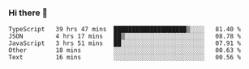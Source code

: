 ### Hi there 👋

<!--START_SECTION:waka-->
```text
TypeScript   39 hrs 47 mins  ████████████████████▒░░░░   81.40 % 
JSON         4 hrs 17 mins   ██▒░░░░░░░░░░░░░░░░░░░░░░   08.78 % 
JavaScript   3 hrs 51 mins   ██░░░░░░░░░░░░░░░░░░░░░░░   07.91 % 
Other        18 mins         ░░░░░░░░░░░░░░░░░░░░░░░░░   00.63 % 
Text         16 mins         ░░░░░░░░░░░░░░░░░░░░░░░░░   00.56 % 
```
<!--END_SECTION:waka-->

<!--
**arlenxuzj/arlenxuzj** is a ✨ _special_ ✨ repository because its `README.md` (this file) appears on your GitHub profile.

Here are some ideas to get you started:

- 🔭 I’m currently working on ...
- 🌱 I’m currently learning ...
- 👯 I’m looking to collaborate on ...
- 🤔 I’m looking for help with ...
- 💬 Ask me about ...
- 📫 How to reach me: ...
- 😄 Pronouns: ...
- ⚡ Fun fact: ...
-->
